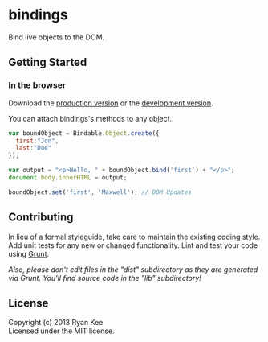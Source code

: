 # bindings

Bind live objects to the DOM.

## Getting Started

### In the browser
Download the [production version][min] or the [development version][max].

[min]: https://raw.github.com/ryankee/bindings/master/dist/bindings.min.js
[max]: https://raw.github.com/ryankee/bindings/master/dist/bindings.js

You can attach bindings's methods to any object.

```javascript
var boundObject = Bindable.Object.create({
  first:"Jon",
  last:"Doe"
});

var output = "<p>Hello, " + boundObject.bind('first') + "</p>";
document.body.innerHTML = output;

boundObject.set('first', 'Maxwell'); // DOM Updates
```

## Contributing
In lieu of a formal styleguide, take care to maintain the existing coding style. Add unit tests for any new or changed functionality. Lint and test your code using [Grunt](http://gruntjs.com/).

_Also, please don't edit files in the "dist" subdirectory as they are generated via Grunt. You'll find source code in the "lib" subdirectory!_

## License
Copyright (c) 2013 Ryan Kee  
Licensed under the MIT license.
